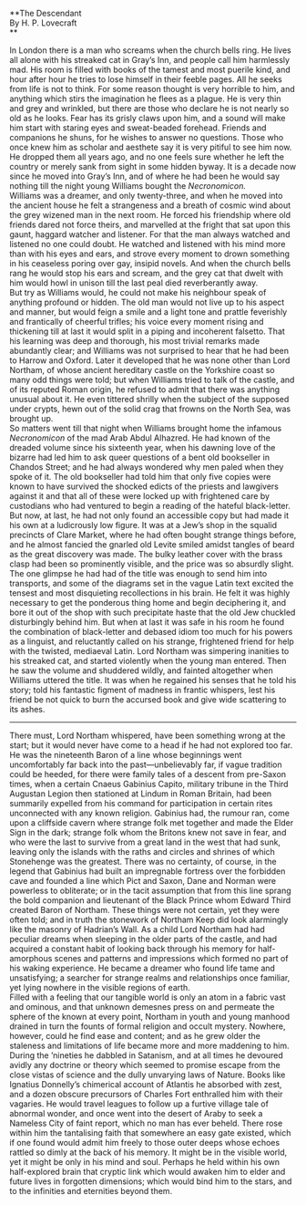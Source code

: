   
**The Descendant  
By H. P. Lovecraft  
**  

In London there is a man who screams when the church bells ring. He lives all
alone with his streaked cat in Gray’s Inn, and people call him harmlessly mad.
His room is filled with books of the tamest and most puerile kind, and hour
after hour he tries to lose himself in their feeble pages. All he seeks from
life is not to think. For some reason thought is very horrible to him, and
anything which stirs the imagination he flees as a plague. He is very thin and
grey and wrinkled, but there are those who declare he is not nearly so old as
he looks. Fear has its grisly claws upon him, and a sound will make him start
with staring eyes and sweat-beaded forehead. Friends and companions he shuns,
for he wishes to answer no questions. Those who once knew him as scholar and
aesthete say it is very pitiful to see him now. He dropped them all years ago,
and no one feels sure whether he left the country or merely sank from sight in
some hidden byway. It is a decade now since he moved into Gray’s Inn, and of
where he had been he would say nothing till the night young Williams bought
the _Necronomicon._  
Williams was a dreamer, and only twenty-three, and when he moved into the
ancient house he felt a strangeness and a breath of cosmic wind about the grey
wizened man in the next room. He forced his friendship where old friends dared
not force theirs, and marvelled at the fright that sat upon this gaunt,
haggard watcher and listener. For that the man always watched and listened no
one could doubt. He watched and listened with his mind more than with his eyes
and ears, and strove every moment to drown something in his ceaseless poring
over gay, insipid novels. And when the church bells rang he would stop his
ears and scream, and the grey cat that dwelt with him would howl in unison
till the last peal died reverberantly away.  
But try as Williams would, he could not make his neighbour speak of anything
profound or hidden. The old man would not live up to his aspect and manner,
but would feign a smile and a light tone and prattle feverishly and
frantically of cheerful trifles; his voice every moment rising and thickening
till at last it would split in a piping and incoherent falsetto. That his
learning was deep and thorough, his most trivial remarks made abundantly
clear; and Williams was not surprised to hear that he had been to Harrow and
Oxford. Later it developed that he was none other than Lord Northam, of whose
ancient hereditary castle on the Yorkshire coast so many odd things were told;
but when Williams tried to talk of the castle, and of its reputed Roman
origin, he refused to admit that there was anything unusual about it. He even
tittered shrilly when the subject of the supposed under crypts, hewn out of
the solid crag that frowns on the North Sea, was brought up.  
So matters went till that night when Williams brought home the infamous
_Necronomicon_ of the mad Arab Abdul Alhazred. He had known of the dreaded
volume since his sixteenth year, when his dawning love of the bizarre had led
him to ask queer questions of a bent old bookseller in Chandos Street; and he
had always wondered why men paled when they spoke of it. The old bookseller
had told him that only five copies were known to have survived the shocked
edicts of the priests and lawgivers against it and that all of these were
locked up with frightened care by custodians who had ventured to begin a
reading of the hateful black-letter. But now, at last, he had not only found
an accessible copy but had made it his own at a ludicrously low figure. It was
at a Jew’s shop in the squalid precincts of Clare Market, where he had often
bought strange things before, and he almost fancied the gnarled old Levite
smiled amidst tangles of beard as the great discovery was made. The bulky
leather cover with the brass clasp had been so prominently visible, and the
price was so absurdly slight.  
The one glimpse he had had of the title was enough to send him into
transports, and some of the diagrams set in the vague Latin text excited the
tensest and most disquieting recollections in his brain. He felt it was highly
necessary to get the ponderous thing home and begin deciphering it, and bore
it out of the shop with such precipitate haste that the old Jew chuckled
disturbingly behind him. But when at last it was safe in his room he found the
combination of black-letter and debased idiom too much for his powers as a
linguist, and reluctantly called on his strange, frightened friend for help
with the twisted, mediaeval Latin. Lord Northam was simpering inanities to his
streaked cat, and started violently when the young man entered. Then he saw
the volume and shuddered wildly, and fainted altogether when Williams uttered
the title. It was when he regained his senses that he told his story; told his
fantastic figment of madness in frantic whispers, lest his friend be not quick
to burn the accursed book and give wide scattering to its ashes.  
  
***  
There must, Lord Northam whispered, have been something wrong at the start;
but it would never have come to a head if he had not explored too far. He was
the nineteenth Baron of a line whose beginnings went uncomfortably far back
into the past—unbelievably far, if vague tradition could be heeded, for there
were family tales of a descent from pre-Saxon times, when a certain Cnaeus
Gabinius Capito, military tribune in the Third Augustan Legion then stationed
at Lindum in Roman Britain, had been summarily expelled from his command for
participation in certain rites unconnected with any known religion. Gabinius
had, the rumour ran, come upon a cliffside cavern where strange folk met
together and made the Elder Sign in the dark; strange folk whom the Britons
knew not save in fear, and who were the last to survive from a great land in
the west that had sunk, leaving only the islands with the raths and circles
and shrines of which Stonehenge was the greatest. There was no certainty, of
course, in the legend that Gabinius had built an impregnable fortress over the
forbidden cave and founded a line which Pict and Saxon, Dane and Norman were
powerless to obliterate; or in the tacit assumption that from this line sprang
the bold companion and lieutenant of the Black Prince whom Edward Third
created Baron of Northam. These things were not certain, yet they were often
told; and in truth the stonework of Northam Keep did look alarmingly like the
masonry of Hadrian’s Wall. As a child Lord Northam had had peculiar dreams
when sleeping in the older parts of the castle, and had acquired a constant
habit of looking back through his memory for half-amorphous scenes and
patterns and impressions which formed no part of his waking experience. He
became a dreamer who found life tame and unsatisfying; a searcher for strange
realms and relationships once familiar, yet lying nowhere in the visible
regions of earth.  
Filled with a feeling that our tangible world is only an atom in a fabric vast
and ominous, and that unknown demesnes press on and permeate the sphere of the
known at every point, Northam in youth and young manhood drained in turn the
founts of formal religion and occult mystery. Nowhere, however, could he find
ease and content; and as he grew older the staleness and limitations of life
became more and more maddening to him. During the ’nineties he dabbled in
Satanism, and at all times he devoured avidly any doctrine or theory which
seemed to promise escape from the close vistas of science and the dully
unvarying laws of Nature. Books like Ignatius Donnelly’s chimerical account of
Atlantis he absorbed with zest, and a dozen obscure precursors of Charles Fort
enthralled him with their vagaries. He would travel leagues to follow up a
furtive village tale of abnormal wonder, and once went into the desert of
Araby to seek a Nameless City of faint report, which no man has ever beheld.
There rose within him the tantalising faith that somewhere an easy gate
existed, which if one found would admit him freely to those outer deeps whose
echoes rattled so dimly at the back of his memory. It might be in the visible
world, yet it might be only in his mind and soul. Perhaps he held within his
own half-explored brain that cryptic link which would awaken him to elder and
future lives in forgotten dimensions; which would bind him to the stars, and
to the infinities and eternities beyond them.  

